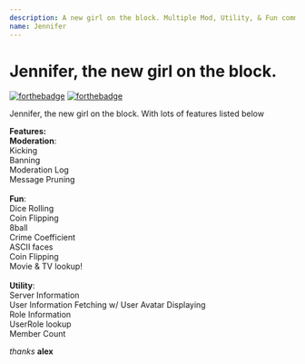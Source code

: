 ```yaml
---
description: A new girl on the block. Multiple Mod, Utility, & Fun commands.
name: Jennifer
---
```


# Jennifer, the new girl on the block.
[![forthebadge](https://forthebadge.com/images/badges/made-with-javascript.svg)](https://hexaplexsoftware.ga/)
[![forthebadge](https://forthebadge.com/images/badges/check-it-out.svg)](https://discordapp.com/oauth2/authorize?client_id=341980888239702017&permissions=3492870&scope=bot)<br>

Jennifer, the new girl on the block. With lots of features listed below<br>

**Features:**<br>
**Moderation**:<br>
Kicking<br>
Banning<br>
Moderation Log<br>
Message Pruning<br>
<br>
**Fun**:<br>
Dice Rolling<br>
Coin Flipping<br>
8ball<br>
Crime Coefficient<br>
ASCII faces<br>
Coin Flipping<br>
Movie & TV lookup!<br>
<br>
**Utility**:<br>
Server Information<br>
User Information Fetching w/ User Avatar Displaying<br>
Role Information<br>
UserRole lookup<br>
Member Count<br>



_thanks_ **alex**

